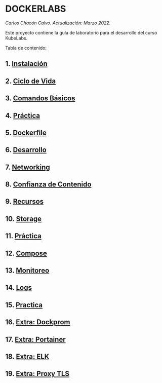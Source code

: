 # DOCKERLABS <!-- omit in TOC -->
*Carlos Chacón Calvo. Actualización: Marzo 2022.*


Este proyecto contiene la guía de laboratorio para el desarrollo del curso KubeLabs. <!-- omit in TOC -->

Tabla de contenido:

## 1. [Instalación](/01%20Instalacion.md)
## 2. [Ciclo de Vida](/02%20Ciclo%20de%20Vida.md)
## 3. [Comandos Básicos](/03%20Comandos.md)
## 4. [Práctica](/04%20Practica.md)
## 5. [Dockerfile](/05%20Dockerfile.md)
## 6. [Desarrollo](/06%20Desarrollo.md)
## 7. [Networking](/07%20Networking.md)
## 8. [Confianza de Contenido](/08%20Confianza.md)
## 9. [Recursos](/09%20Recursos.md)
## 10. [Storage](/10%20Storage.md)
## 11. [Práctica](/11%20Practica.md)
## 12. [Compose](/12%20Compose.md)
## 13. [Monitoreo](/13.%20Monitoreo.md)
## 14. [Logs](/14.%20Dozzle.md)
## 15. [Practica](/15%20Practica.md)
## 16. [Extra: Dockprom](/16.%20Extra.%20Dockprom.md)
## 17. [Extra: Portainer](/17.%20Extra.%20Portainer.md)
## 18. [Extra: ELK](/18.%20Extra.%20ELK.md)
## 19. [Extra: Proxy TLS](/19.%20Extra%20Proxy.md)
